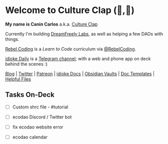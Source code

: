 # Welcome to Culture Clap (🍃,🧪) 

**My name is Canin Carlos** a.k.a. [Culture Clap](https://www.cultureclap.com)

Currently I'm building [DreamFreely Labs](//www.dreamfreely.xyz), as well as helping a few DAOs with things.

[Rebel Coding](//rebelcoding.com) is a *Learn to Code* curriculum via [@RebelCoding](//www.github.com/RebelCoding).

[idioke Daily](//www.idioke.com) is a [Telegram channel](//t.me/idioke_daily); with a web and phone app on deck behind the scenes :)

[Blog](//ghost.cultureclap.com) |  [Twitter](//twitter.com/cultureclap) | [Patreon](//patreon.com/cultureclap) | [idioke Docs]() | [Obsidian Vaults](/DreamVault) | [Doc Templates]() | [Helpful Files](/helpful_files)


## Tasks On-Deck

- [ ] Custom shrc file - #tutorial
- [ ] ecodao Discord / Twitter bot
- [ ] fix ecodao website error
- [ ] ecodao calendar


<!--
**cultureclap/cultureclap** is a ✨ _special_ ✨ repository because its `README.md` (this file) appears on your GitHub profile.

Here are some ideas to get you started:

- 🔭 I’m currently working on ...
- 🌱 I’m currently learning ...
- 👯 I’m looking to collaborate on ...
- 🤔 I’m looking for help with ...
- 💬 Ask me about ...
- 📫 How to reach me: ...
- 😄 Pronouns: ...
- ⚡ Fun fact: ...
-->
